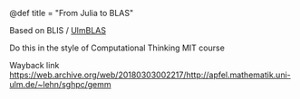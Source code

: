 @def title = "From Julia to BLAS"

Based on BLIS / [UlmBLAS](https://github.com/michael-lehn/ulmBLAS)

Do this in the style of Computational Thinking MIT course

Wayback link https://web.archive.org/web/20180303002217/http://apfel.mathematik.uni-ulm.de/~lehn/sghpc/gemm
